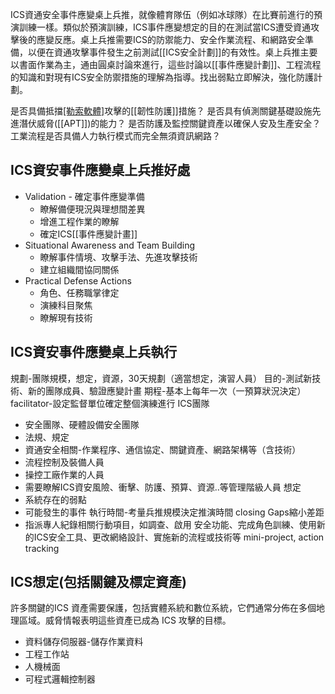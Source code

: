 ICS資通安全事件應變桌上兵推，就像體育隊伍（例如冰球隊）在比賽前進行的預演訓練一樣。類似於預演訓練，ICS事件應變想定的目的在測試當ICS遭受資通攻擊後的應變反應。桌上兵推需要ICS的防禦能力、安全作業流程、和網路安全準備，以便在資通攻擊事件發生之前測試[[ICS安全計劃]]的有效性。桌上兵推主要以書面作業為主，通由圓桌討論來進行，這些討論以[[事件應變計劃]]、工程流程的知識和對現有ICS安全防禦措施的理解為指導。找出弱點立即解決，強化防護計劃。

是否具備抵擋[[勒索軟體]](Ransomware)攻擊的[[韌性防護]]措施？
是否具有偵測關鍵基礎設施先進潛伏威脅([[APT]])的能力？
是否防護及監控關鍵資產以確保人安及生產安全？
工業流程是否具備人力執行模式而完全無須資訊網路？

## ICS資安事件應變桌上兵推好處
* Validation - 確定事件應變準備
	* 瞭解備便現況與理想間差異
	* 增進工程作業的瞭解
	* 確定ICS[[事件應變計畫]]
* Situational Awareness and Team Building
	* 瞭解事件情境、攻擊手法、先進攻擊技術
	* 建立組織間協同關係
* Practical Defense Actions
	* 角色、任務職掌律定
	* 演練科目聚焦
	* 瞭解現有技術

## ICS資安事件應變桌上兵執行
規劃-團隊規模，想定，資源，30天規劃（適當想定，演習人員）
目的-測試新技術、新的團隊成員、驗證應變計畫
期程-基本上每年一次（一預算狀況決定）
facilitator-設定監督單位確定整個演練進行
ICS團隊
* 安全團隊、硬體設備安全團隊
* 法規、規定
* 資通安全相關-作業程序、通信協定、關鍵資產、網路架構等（含技術）
* 流程控制及裝備人員
* 操控工廠作業的人員
* 需要瞭解ICS資安風險、衝擊、防護、預算、資源..等管理階級人員
想定
* 系統存在的弱點
* 可能發生的事件
執行時間-考量兵推規模決定推演時間
closing Gaps縮小差距
* 指派專人紀錄相關行動項目，如調查、啟用 安全功能、完成角色訓練、使用新的ICS安全工具、更改網絡設計、實施新的流程或技術等
mini-project, action tracking

## ICS想定(包括關鍵及標定資產)
許多關鍵的ICS 資產需要保護，包括實體系統和數位系統，它們通常分佈在多個地理區域。威脅情報表明這些資產已成為 ICS 攻擊的目標。
* 資料儲存伺服器-儲存作業資料
* 工程工作站
* 人機械面
* 可程式邏輯控制器
